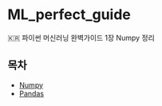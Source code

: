# ML_perfect_guide
🇰🇷 파이썬 머신러닝 완벽가이드 1장 Numpy 정리


## 목차
  - [Numpy](https://github.com/koogk7/ML_perfect_guide/blob/master/Numpy.ipynb)
  - [Pandas](https://github.com/koogk7/ML_perfect_guide/blob/master/Pandas.ipynb)
